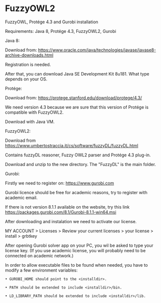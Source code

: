 # FuzzyOWL2
FuzzyOWL, Protége 4.3 and Gurobi installation 

Requirements: Java 8, Protége 4.3, FuzzyOWL2, Gurobi

Java 8:

Download from: https://www.oracle.com/java/technologies/javase/javase8-archive-downloads.html

Registration is needed.

After that, you can download Java SE Development Kit 8u181. What type depends on your OS.

Protége:

Download from: https://protege.stanford.edu/download/protege/4.3/

We need version 4.3 because we are sure that this version of Protége is compatible with FuzzyOWL2.

Download with Java VM.

FuzzyOWL2:

Download from https://www.umbertostraccia.it/cs/software/fuzzyDL/fuzzyDL.html

Contains fuzzyDL reasoner, Fuzzy OWL2 parser and Protége 4.3 plug-in.

Download and unzip to the new directory. The "FuzzyDL" is the main folder.

Gurobi:

Firstly we need to register on: https://www.gurobi.com 

Gurobi licence should be free for academic reasons, try to register with academic email.

If there is not version 8.1.1 available on the website, try this link https://packages.gurobi.com/8.1/Gurobi-8.1.1-win64.msi

After downloading and instalation we need to activate our license.

MY ACCOUNT > Licenses > Review your current licenses > your license > install > grbtkey

After opening Gurobi solver app on your PC, you wil be asked to type your license key. (If you use academic license, you will probably need to be connected on academic network.)

In order to allow executable files to be found when needed, you have to modify a few environment variables:

    • GUROBI_HOME should point to the <installdir>.
    
    • PATH should be extended to include <installdir>/bin.
    
    • LD_LIBRARY_PATH should be extended to include <installdir>/lib.


